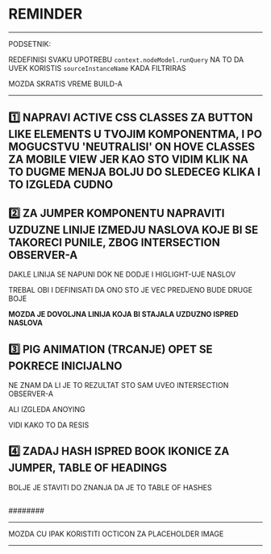 # REMINDER

***

PODSETNIK:

REDEFINISI SVAKU UPOTREBU `context.nodeModel.runQuery` NA TO DA UVEK KORISTIS `sourceInstanceName` KADA FILTRIRAS

MOZDA SKRATIS VREME BUILD-A

***

## :one: NAPRAVI ACTIVE CSS CLASSES ZA BUTTON LIKE ELEMENTS U TVOJIM KOMPONENTMA, I PO MOGUCSTVU 'NEUTRALISI' ON HOVE CLASSES ZA MOBILE VIEW JER KAO STO VIDIM KLIK NA TO DUGME MENJA BOLJU DO SLEDECEG KLIKA I TO IZGLEDA CUDNO

## :two: ZA JUMPER KOMPONENTU NAPRAVITI UZDUZNE LINIJE IZMEDJU NASLOVA KOJE BI SE TAKORECI PUNILE, ZBOG INTERSECTION OBSERVER-A

DAKLE LINIJA SE NAPUNI DOK NE DODJE I HIGLIGHT-UJE NASLOV

TREBAL OBI I DEFINISATI DA ONO STO JE VEC PREDJENO BUDE DRUGE BOJE

**MOZDA JE DOVOLJNA LINIJA KOJA BI STAJALA UZDUZNO ISPRED NASLOVA**

## :three: PIG ANIMATION (TRCANJE) OPET SE POKRECE INICIJALNO

NE ZNAM DA LI JE TO REZULTAT STO SAM UVEO INTERSECTION OBSERVER-A

ALI IZGLEDA ANOYING

VIDI KAKO TO DA RESIS

## :four: ZADAJ HASH ISPRED BOOK IKONICE ZA JUMPER, TABLE OF HEADINGS

BOLJE JE STAVITI DO ZNANJA DA JE TO TABLE OF HASHES

## 

########

***

MOZDA CU IPAK KORISTITI OCTICON ZA PLACEHOLDER IMAGE

***
